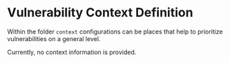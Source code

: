 # Vulnerability Context Definition

Within the folder `context` configurations can be places that help to prioritize vulnerabilities on a general level.

Currently, no context information is provided.